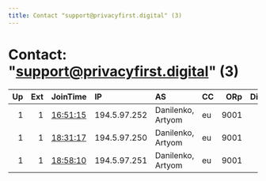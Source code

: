```yaml
---
title: Contact "support@privacyfirst.digital" (3)
---
```


# Contact: "support@privacyfirst.digital" (3)

|   Up |   Ext | JoinTime                                                                                              | IP           | AS                | CC   |   ORp |   Dirp | OS    | Version   | Nickname         |   eFamMembers |
|-----:|------:|:------------------------------------------------------------------------------------------------------|:-------------|:------------------|:-----|------:|-------:|:------|:----------|:-----------------|--------------:|
|    1 |     1 | [16:51:15](https://nusenu.github.io/OrNetStats/w/relay/C4ECD28A5BEA4DB85E0E17838A53B6903DAB4181.html) | 194.5.97.252 | Danilenko, Artyom | eu   |  9001 |      0 | Linux | 0.4.7.11  | PRIVACYFIRST05UA |             6 |
|    1 |     1 | [18:31:17](https://nusenu.github.io/OrNetStats/w/relay/B8DA34FFF92E63900BD9D9F269E3108A0C8FFBF6.html) | 194.5.97.250 | Danilenko, Artyom | eu   |  9001 |      0 | Linux | 0.4.7.11  | PRIVACYFIRST03UA |             6 |
|    1 |     1 | [18:58:10](https://nusenu.github.io/OrNetStats/w/relay/A25665E7699B73FC50F02C8EEBE0B9B5E3542524.html) | 194.5.97.251 | Danilenko, Artyom | eu   |  9001 |      0 | Linux | 0.4.7.11  | PRIVACYFIRST04UA |             6 |
